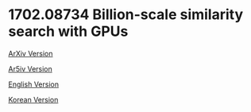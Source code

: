 # 1702.08734 Billion-scale similarity search with GPUs

[ArXiv Version](https://arxiv.org/abs/1702.08734)

[Ar5iv Version](https://ar5iv.org/abs/1702.08734)

[English Version](https://raw.githack.com/kh-kim/arxiv-translator/master/papers/1702.08734/paper.en.html)

[Korean Version](https://raw.githack.com/kh-kim/arxiv-translator/master/papers/1702.08734/paper.ko.html)